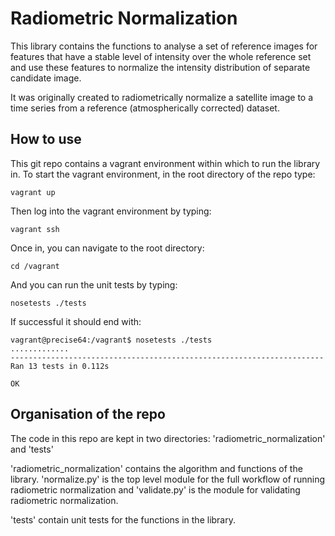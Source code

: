 # Radiometric Normalization #

This library contains the functions to analyse a set of reference images for features that have a stable level of intensity over the whole reference set and use these features to normalize the intensity distribution of separate candidate image.

It was originally created to radiometrically normalize a satellite image to a time series from a reference
(atmospherically corrected) dataset.

## How to use ##

This git repo contains a vagrant environment within which to run the library in. To start the vagrant environment, in the root directory of the repo type:

    vagrant up

Then log into the vagrant environment by typing:

    vagrant ssh

Once in, you can navigate to the root directory:

    cd /vagrant

And you can run the unit tests by typing:

    nosetests ./tests

If successful it should end with:

    vagrant@precise64:/vagrant$ nosetests ./tests 
    .............
    ----------------------------------------------------------------------
    Ran 13 tests in 0.112s

    OK

## Organisation of the repo ##

The code in this repo are kept in two directories: 'radiometric_normalization' and 'tests'

'radiometric_normalization' contains the algorithm and functions of the library. 'normalize.py' is the top level module for the full workflow of running radiometric normalization and 'validate.py' is the module for validating radiometric normalization.

'tests' contain unit tests for the functions in the library.
